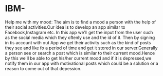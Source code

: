 # IBM-
Help me with my mood: The aim is to find a mood a person with the help of their social activities.Our idea is to develop an app similar to Facebook,Instagram etc. In this app we'll get the input from the user such as the social media which they oftenly use and the id of it. Then by signing in tis account with out App we get their activity such as the kind of posts they see and like fo a period of time and get it stored in our server.Generally a person see or search a post which is similar to their current mood.Hence by this we'll be able to get his/her current mood and if it is depressed,we notify them in our app with motivational posts which could be a solution or a reason to come out of that depession.
